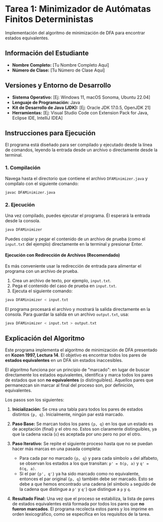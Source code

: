 # Tarea 1: Minimizador de Autómatas Finitos Deterministas

Implementación del algoritmo de minimización de DFA para encontrar estados equivalentes.

## Información del Estudiante

* **Nombre Completo:** [Tu Nombre Completo Aquí]
* **Número de Clase:** [Tu Número de Clase Aquí]

## Versiones y Entorno de Desarrollo

* **Sistema Operativo:** [Ej: Windows 11, macOS Sonoma, Ubuntu 22.04]
* **Lenguaje de Programación:** Java
* **Kit de Desarrollo de Java (JDK):** [Ej: Oracle JDK 17.0.5, OpenJDK 21]
* **Herramientas:** [Ej: Visual Studio Code con Extension Pack for Java, Eclipse IDE, IntelliJ IDEA]

## Instrucciones para Ejecución

El programa está diseñado para ser compilado y ejecutado desde la línea de comandos, leyendo la entrada desde un archivo o directamente desde la terminal.

### 1. Compilación

Navega hasta el directorio que contiene el archivo `DFAMinimizer.java` y compílalo con el siguiente comando:

```bash
javac DFAMinimizer.java
```

### 2. Ejecución

Una vez compilado, puedes ejecutar el programa. Él esperará la entrada desde la consola.

```bash
java DFAMinimizer
```

Puedes copiar y pegar el contenido de un archivo de prueba (como el `input.txt` del ejemplo) directamente en la terminal y presionar Enter.

#### Ejecución con Redirección de Archivos (Recomendado)

Es más conveniente usar la redirección de entrada para alimentar el programa con un archivo de prueba.

1.  Crea un archivo de texto, por ejemplo, `input.txt`.
2.  Pega el contenido del caso de prueba en `input.txt`.
3.  Ejecuta el siguiente comando:

```bash
java DFAMinimizer < input.txt
```

El programa procesará el archivo y mostrará la salida directamente en la consola. Para guardar la salida en un archivo `output.txt`, usa:

```bash
java DFAMinimizer < input.txt > output.txt
```

## Explicación del Algoritmo

Este programa implementa el algoritmo de minimización de DFA presentado en **Kozen 1997, Lectura 14**. El objetivo es encontrar todos los pares de **estados equivalentes** en un DFA sin estados inaccesibles.

El algoritmo funciona por un principio de "marcado": en lugar de buscar directamente los estados equivalentes, identifica y marca todos los pares de estados que son **no equivalentes** (o distinguibles). Aquellos pares que permanezcan sin marcar al final del proceso son, por definición, equivalentes.

Los pasos son los siguientes:

1.  **Inicialización:** Se crea una tabla para todos los pares de estados distintos `{p, q}`. Inicialmente, ningún par está marcado.

2.  **Paso Base:** Se marcan todos los pares `{p, q}` en los que un estado es de aceptación (final) y el otro no. Estos son claramente distinguibles, ya que la cadena vacía (`ε`) es aceptada por uno pero no por el otro.

3.  **Paso Iterativo:** Se repite el siguiente proceso hasta que no se puedan hacer más marcas en una pasada completa:
    * Para cada par no marcado `{p, q}` y para cada símbolo `a` del alfabeto, se observan los estados a los que transitan: `p' = δ(p, a)` y `q' = δ(q, a)`.
    * Si el par `{p', q'}` ya ha sido marcado como no equivalente, entonces el par original `{p, q}` también debe ser marcado. Esto se debe a que hemos encontrado una cadena (el símbolo `a` seguido de la cadena que distingue a `p'` y `q'`) que distingue a `p` y `q`.

4.  **Resultado Final:** Una vez que el proceso se estabiliza, la lista de pares de estados equivalentes está formada por todos los pares que **no fueron marcados**. El programa recolecta estos pares y los imprime en orden lexicográfico, como se especifica en los requisitos de la tarea.
